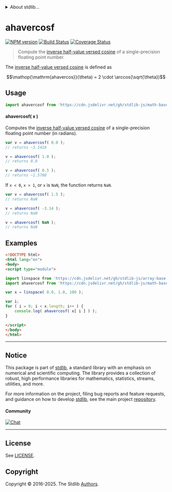<!--

@license Apache-2.0

Copyright (c) 2024 The Stdlib Authors.

Licensed under the Apache License, Version 2.0 (the "License");
you may not use this file except in compliance with the License.
You may obtain a copy of the License at

   http://www.apache.org/licenses/LICENSE-2.0

Unless required by applicable law or agreed to in writing, software
distributed under the License is distributed on an "AS IS" BASIS,
WITHOUT WARRANTIES OR CONDITIONS OF ANY KIND, either express or implied.
See the License for the specific language governing permissions and
limitations under the License.

-->


<details>
  <summary>
    About stdlib...
  </summary>
  <p>We believe in a future in which the web is a preferred environment for numerical computation. To help realize this future, we've built stdlib. stdlib is a standard library, with an emphasis on numerical and scientific computation, written in JavaScript (and C) for execution in browsers and in Node.js.</p>
  <p>The library is fully decomposable, being architected in such a way that you can swap out and mix and match APIs and functionality to cater to your exact preferences and use cases.</p>
  <p>When you use stdlib, you can be absolutely certain that you are using the most thorough, rigorous, well-written, studied, documented, tested, measured, and high-quality code out there.</p>
  <p>To join us in bringing numerical computing to the web, get started by checking us out on <a href="https://github.com/stdlib-js/stdlib">GitHub</a>, and please consider <a href="https://opencollective.com/stdlib">financially supporting stdlib</a>. We greatly appreciate your continued support!</p>
</details>

# ahavercosf

[![NPM version][npm-image]][npm-url] [![Build Status][test-image]][test-url] [![Coverage Status][coverage-image]][coverage-url] <!-- [![dependencies][dependencies-image]][dependencies-url] -->

> Compute the [inverse half-value versed cosine][archavercosine] of a single-precision floating point number.

<section class="intro">

The [inverse half-value versed cosine][archavercosine] is defined as

<!-- <equation class="equation" label="eq:archavercosine" align="center" raw="\operatorname{ahavercos}(\theta) = 2 \cdot \arccos(\sqrt{\theta})" alt="Inverse half-value versed cosine."> -->

```math
\mathop{\mathrm{ahavercos}}(\theta) = 2 \cdot \arccos(\sqrt{\theta})
```

<!-- <div class="equation" align="center" data-raw-text="\operatorname{ahavercos}(\theta) = 2 \cdot \arccos(\sqrt{\theta})" data-equation="eq:archavercosine">
    <img src="https://cdn.jsdelivr.net/gh/stdlib-js/stdlib@bb29798906e119fcb2af99e94b60407a270c9b32/lib/node_modules/@stdlib/math/base/special/ahavercos/docs/img/equation_archavercosine.svg" alt="Inverse half-value versed cosine.">
    <br>
</div> -->

<!-- </equation> -->

</section>

<!-- /.intro -->



<section class="usage">

## Usage

```javascript
import ahavercosf from 'https://cdn.jsdelivr.net/gh/stdlib-js/math-base-special-ahavercosf@esm/index.mjs';
```

#### ahavercosf( x )

Computes the [inverse half-value versed cosine][archavercosine] of a single-precision floating point number (in radians).

```javascript
var v = ahavercosf( 0.0 );
// returns ~3.1416

v = ahavercosf( 1.0 );
// returns 0.0

v = ahavercosf( 0.5 );
// returns ~1.5708
```

If `x < 0`, `x > 1`, or `x` is `NaN`, the function returns `NaN`.

```javascript
var v = ahavercosf( 1.5 );
// returns NaN

v = ahavercosf( -3.14 );
// returns NaN

v = ahavercosf( NaN );
// returns NaN
```

</section>

<!-- /.usage -->

<section class="examples">

## Examples

<!-- eslint no-undef: "error" -->

```html
<!DOCTYPE html>
<html lang="en">
<body>
<script type="module">

import linspace from 'https://cdn.jsdelivr.net/gh/stdlib-js/array-base-linspace@esm/index.mjs';
import ahavercosf from 'https://cdn.jsdelivr.net/gh/stdlib-js/math-base-special-ahavercosf@esm/index.mjs';

var x = linspace( 0.0, 1.0, 100 );

var i;
for ( i = 0; i < x.length; i++ ) {
    console.log( ahavercosf( x[ i ] ) );
}

</script>
</body>
</html>
```

</section>

<!-- /.examples -->

<!-- C interface documentation. -->



<!-- Section for related `stdlib` packages. Do not manually edit this section, as it is automatically populated. -->

<section class="related">

</section>

<!-- /.related -->

<!-- Section for all links. Make sure to keep an empty line after the `section` element and another before the `/section` close. -->


<section class="main-repo" >

* * *

## Notice

This package is part of [stdlib][stdlib], a standard library with an emphasis on numerical and scientific computing. The library provides a collection of robust, high performance libraries for mathematics, statistics, streams, utilities, and more.

For more information on the project, filing bug reports and feature requests, and guidance on how to develop [stdlib][stdlib], see the main project [repository][stdlib].

#### Community

[![Chat][chat-image]][chat-url]

---

## License

See [LICENSE][stdlib-license].


## Copyright

Copyright &copy; 2016-2025. The Stdlib [Authors][stdlib-authors].

</section>

<!-- /.stdlib -->

<!-- Section for all links. Make sure to keep an empty line after the `section` element and another before the `/section` close. -->

<section class="links">

[npm-image]: http://img.shields.io/npm/v/@stdlib/math-base-special-ahavercosf.svg
[npm-url]: https://npmjs.org/package/@stdlib/math-base-special-ahavercosf

[test-image]: https://github.com/stdlib-js/math-base-special-ahavercosf/actions/workflows/test.yml/badge.svg?branch=main
[test-url]: https://github.com/stdlib-js/math-base-special-ahavercosf/actions/workflows/test.yml?query=branch:main

[coverage-image]: https://img.shields.io/codecov/c/github/stdlib-js/math-base-special-ahavercosf/main.svg
[coverage-url]: https://codecov.io/github/stdlib-js/math-base-special-ahavercosf?branch=main

<!--

[dependencies-image]: https://img.shields.io/david/stdlib-js/math-base-special-ahavercosf.svg
[dependencies-url]: https://david-dm.org/stdlib-js/math-base-special-ahavercosf/main

-->

[chat-image]: https://img.shields.io/gitter/room/stdlib-js/stdlib.svg
[chat-url]: https://app.gitter.im/#/room/#stdlib-js_stdlib:gitter.im

[stdlib]: https://github.com/stdlib-js/stdlib

[stdlib-authors]: https://github.com/stdlib-js/stdlib/graphs/contributors

[umd]: https://github.com/umdjs/umd
[es-module]: https://developer.mozilla.org/en-US/docs/Web/JavaScript/Guide/Modules

[deno-url]: https://github.com/stdlib-js/math-base-special-ahavercosf/tree/deno
[deno-readme]: https://github.com/stdlib-js/math-base-special-ahavercosf/blob/deno/README.md
[umd-url]: https://github.com/stdlib-js/math-base-special-ahavercosf/tree/umd
[umd-readme]: https://github.com/stdlib-js/math-base-special-ahavercosf/blob/umd/README.md
[esm-url]: https://github.com/stdlib-js/math-base-special-ahavercosf/tree/esm
[esm-readme]: https://github.com/stdlib-js/math-base-special-ahavercosf/blob/esm/README.md
[branches-url]: https://github.com/stdlib-js/math-base-special-ahavercosf/blob/main/branches.md

[stdlib-license]: https://raw.githubusercontent.com/stdlib-js/math-base-special-ahavercosf/main/LICENSE

[archavercosine]: https://en.wikipedia.org/wiki/Versine

<!-- <related-links> -->

<!-- </related-links> -->

</section>

<!-- /.links -->
